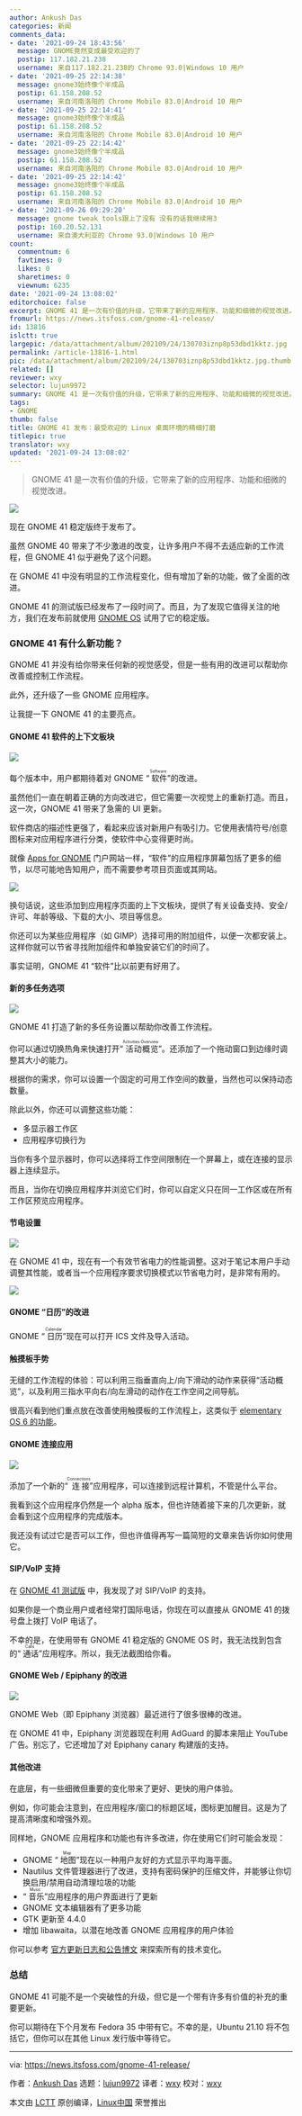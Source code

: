 ```yaml
---
author: Ankush Das
categories: 新闻
comments_data:
- date: '2021-09-24 18:43:56'
  message: GNOME竟然变成最受欢迎的了
  postip: 117.182.21.238
  username: 来自117.182.21.238的 Chrome 93.0|Windows 10 用户
- date: '2021-09-25 22:14:38'
  message: gnome3始终像个半成品
  postip: 61.158.208.52
  username: 来自河南洛阳的 Chrome Mobile 83.0|Android 10 用户
- date: '2021-09-25 22:14:41'
  message: gnome3始终像个半成品
  postip: 61.158.208.52
  username: 来自河南洛阳的 Chrome Mobile 83.0|Android 10 用户
- date: '2021-09-25 22:14:42'
  message: gnome3始终像个半成品
  postip: 61.158.208.52
  username: 来自河南洛阳的 Chrome Mobile 83.0|Android 10 用户
- date: '2021-09-25 22:14:42'
  message: gnome3始终像个半成品
  postip: 61.158.208.52
  username: 来自河南洛阳的 Chrome Mobile 83.0|Android 10 用户
- date: '2021-09-26 09:29:20'
  message: gnome tweak tools跟上了没有 没有的话我继续用3
  postip: 160.20.52.131
  username: 来自澳大利亚的 Chrome 93.0|Windows 10 用户
count:
  commentnum: 6
  favtimes: 0
  likes: 0
  sharetimes: 0
  viewnum: 6235
date: '2021-09-24 13:08:02'
editorchoice: false
excerpt: GNOME 41 是一次有价值的升级，它带来了新的应用程序、功能和细微的视觉改进。
fromurl: https://news.itsfoss.com/gnome-41-release/
id: 13816
islctt: true
largepic: /data/attachment/album/202109/24/130703iznp8p53dbd1kktz.jpg
permalink: /article-13816-1.html
pic: /data/attachment/album/202109/24/130703iznp8p53dbd1kktz.jpg.thumb.jpg
related: []
reviewer: wxy
selector: lujun9972
summary: GNOME 41 是一次有价值的升级，它带来了新的应用程序、功能和细微的视觉改进。
tags:
- GNOME
thumb: false
title: GNOME 41 发布：最受欢迎的 Linux 桌面环境的精细打磨
titlepic: true
translator: wxy
updated: '2021-09-24 13:08:02'
---
```



> 
> GNOME 41 是一次有价值的升级，它带来了新的应用程序、功能和细微的视觉改进。
> 
> 
> 


![](/data/attachment/album/202109/24/130703iznp8p53dbd1kktz.jpg)


现在 GNOME 41 稳定版终于发布了。


虽然 GNOME 40 带来了不少激进的改变，让许多用户不得不去适应新的工作流程，但 GNOME 41 似乎避免了这个问题。


在 GNOME 41 中没有明显的工作流程变化，但有增加了新的功能，做了全面的改进。


GNOME 41 的测试版已经发布了一段时间了。而且，为了发现它值得关注的地方，我们在发布前就使用 [GNOME OS](https://itsfoss.com/gnome-os/) 试用了它的稳定版。


### GNOME 41 有什么新功能？


GNOME 41 并没有给你带来任何新的视觉感受，但是一些有用的改进可以帮助你改善或控制工作流程。


此外，还升级了一些 GNOME 应用程序。


让我提一下 GNOME 41 的主要亮点。


#### GNOME 41 软件的上下文板块


![](/data/attachment/album/202109/24/130803rrybu5tb1uudb2f8.png)


每个版本中，用户都期待着对 GNOME “<ruby> 软件 <rt>  Software </rt></ruby>”的改进。


虽然他们一直在朝着正确的方向改进它，但它需要一次视觉上的重新打造。而且，这一次，GNOME 41 带来了急需的 UI 更新。


软件商店的描述性更强了，看起来应该对新用户有吸引力。它使用表情符号/创意图标来对应用程序进行分类，使软件中心变得更时尚。


就像 [Apps for GNOME](https://news.itsfoss.com/apps-for-gnome-portal/) 门户网站一样，“软件”的应用程序屏幕包括了更多的细节，以尽可能地告知用户，而不需要参考项目页面或其网站。


![](/data/attachment/album/202109/24/130804b6fx1kf6jk33esfx.png)


换句话说，这些添加到应用程序页面的上下文板块，提供了有关设备支持、安全/许可、年龄等级、下载的大小、项目等信息。


你还可以为某些应用程序（如 GIMP）选择可用的附加组件，以便一次都安装上。这样你就可以节省寻找附加组件和单独安装它们的时间了。


事实证明，GNOME 41 “软件”比以前更有好用了。


#### 新的多任务选项


![](/data/attachment/album/202109/24/130805ck784ezlts9tknxw.png)


GNOME 41 打造了新的多任务设置以帮助你改善工作流程。


你可以通过切换热角来快速打开“<ruby> 活动概览 <rt>  Activities Overview </rt></ruby>”。还添加了一个拖动窗口到边缘时调整其大小的能力。


根据你的需求，你可以设置一个固定的可用工作空间的数量，当然也可以保持动态数量。


除此以外，你还可以调整这些功能：


* 多显示器工作区
* 应用程序切换行为


当你有多个显示器时，你可以选择将工作空间限制在一个屏幕上，或在连接的显示器上连续显示。


而且，当你在切换应用程序并浏览它们时，你可以自定义只在同一工作区或在所有工作区预览应用程序。


#### 节电设置


![](/data/attachment/album/202109/24/130806awsibbzi5gwwzos3.png)


在 GNOME 41 中，现在有一个有效节省电力的性能调整。这对于笔记本用户手动调整其性能，或者当一个应用程序要求切换模式以节省电力时，是非常有用的。


![](/data/attachment/album/202109/24/130807fgn34d48ijq3sjh2.png)


#### GNOME “日历”的改进


GNOME “<ruby> 日历 <rt>  Calendar </rt></ruby>”现在可以打开 ICS 文件及导入活动。


#### 触摸板手势


无缝的工作流程的体验：可以利用三指垂直向上/向下滑动的动作来获得“活动概览”，以及利用三指水平向右/向左滑动的动作在工作空间之间导航。


很高兴看到他们重点放在改善使用触摸板的工作流程上，这类似于 [elementary OS 6 的功能](https://news.itsfoss.com/elementary-os-6-features/)。


#### GNOME 连接应用


![](/data/attachment/album/202109/24/130808klsttl6ltg6lnn6l.png)


添加了一个新的“<ruby> 连接 <rt>  Connections </rt></ruby>”应用程序，可以连接到远程计算机，不管是什么平台。


我看到这个应用程序仍然是一个 alpha 版本，但也许随着接下来的几次更新，就会看到这个应用程序的完成版本。


我还没有试过它是否可以工作，但也许值得再写一篇简短的文章来告诉你如何使用它。


#### SIP/VoIP 支持


在 [GNOME 41 测试版](https://news.itsfoss.com/gnome-41-beta/) 中，我发现了对 SIP/VoIP 的支持。


如果你是一个商业用户或者经常打国际电话，你现在可以直接从 GNOME 41 的拨号盘上拨打 VoIP 电话了。


不幸的是，在使用带有 GNOME 41 稳定版的 GNOME OS 时，我无法找到包含的“<ruby> 通话 <rt>  Calls </rt></ruby>”应用程序。所以，我无法截图给你看。


#### GNOME Web / Epiphany 的改进


![](/data/attachment/album/202109/24/130809kz3xptnz4natdn73.png)


GNOME Web（即 Epiphany 浏览器）最近进行了很多很棒的改进。


在 GNOME 41 中，Epiphany 浏览器现在利用 AdGuard 的脚本来阻止 YouTube 广告。别忘了，它还增加了对 Epiphany canary 构建版的支持。


#### 其他改进


在底层，有一些细微但重要的变化带来了更好、更快的用户体验。


例如，你可能会注意到，在应用程序/窗口的标题区域，图标更加醒目。这是为了提高清晰度和增强外观。


同样地，GNOME 应用程序和功能也有许多改进，你在使用它们时可能会发现：


* GNOME “<ruby> 地图 <rt>  Map </rt></ruby>”现在以一种用户友好的方式显示平均海平面。
* Nautilus 文件管理器进行了改进，支持有密码保护的压缩文件，并能够让你切换启用/禁用自动清理垃圾的功能
* “<ruby> 音乐 <rt>  Music </rt></ruby>”应用程序的用户界面进行了更新
* GNOME 文本编辑器有了更多功能
* GTK 更新至 4.4.0
* 增加 libawaita，以潜在地改善 GNOME 应用程序的用户体验


你可以参考 [官方更新日志和公告博文](https://help.gnome.org/misc/release-notes/41.0/) 来探索所有的技术变化。


### 总结


GNOME 41 可能不是一个突破性的升级，但它是一个带有许多有价值的补充的重要更新。


你可以期待在下个月发布 Fedora 35 中带有它。不幸的是，Ubuntu 21.10 将不包括它，但你可以在其他 Linux 发行版中等待它。




---


via: <https://news.itsfoss.com/gnome-41-release/>


作者：[Ankush Das](https://news.itsfoss.com/author/ankush/) 选题：[lujun9972](https://github.com/lujun9972) 译者：[wxy](https://github.com/wxy) 校对：[wxy](https://github.com/wxy)


本文由 [LCTT](https://github.com/LCTT/TranslateProject) 原创编译，[Linux中国](https://linux.cn/) 荣誉推出